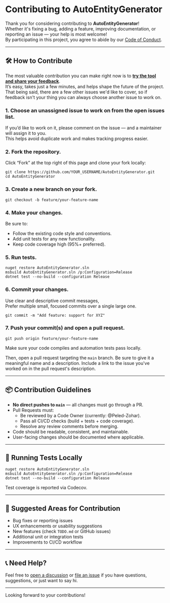 # Contributing to AutoEntityGenerator

Thank you for considering contributing to **AutoEntityGenerator**!  
Whether it's fixing a bug, adding a feature, improving documentation, or reporting an issue — your help is most welcome!  
By participating in this project, you agree to abide by our [Code of Conduct](CODE_OF_CONDUCT.md).

---

## 🛠️ How to Contribute

The most valuable contribution you can make right now is to **[try the tool and share your feedback](https://github.com/Peled-Zohar/AutoEntityGenerator/issues/12)**.  
It’s easy, takes just a few minutes, and helps shape the future of the project.  
That being said, there are a few other issues we'd like to cover, so if feedback isn't your thing you can always choose another issue to work on.

### 1. Choose an unassigned issue to work on from the open issues list.  
If you’d like to work on it, please comment on the issue — and a maintainer will assign it to you.  
This helps avoid duplicate work and makes tracking progress easier.

### 2. Fork the repository.

Click “Fork” at the top right of this page and clone your fork locally:

    git clone https://github.com/YOUR_USERNAME/AutoEntityGenerator.git
    cd AutoEntityGenerator

### 3. Create a new branch on your fork.

    git checkout -b feature/your-feature-name

### 4. Make your changes.

Be sure to:
- Follow the existing code style and conventions.
- Add unit tests for any new functionality.
- Keep code coverage high (95%+ preferred).

### 5. Run tests.

    nuget restore AutoEntityGenerator.sln
    msbuild AutoEntityGenerator.sln /p:Configuration=Release
    dotnet test --no-build --configuration Release

### 6. Commit your changes. 

Use clear and descriptive commit messages,  
Prefer multiple small, focused commits over a single large one.

    git commit -m "Add feature: support for XYZ"

### 7. Push your commit(s) and open a pull request.

    git push origin feature/your-feature-name

Make sure your code compiles and automation tests pass locally.

Then, open a pull request targeting the `main` branch.
Be sure to give it a meaningful name and a description. 
Include a link to the issue you've worked on in the pull request's description.

---

## 📦 Contribution Guidelines

- **No direct pushes to `main`** — all changes must go through a PR.
- Pull Requests must:
  - Be reviewed by a Code Owner (currently: @Peled-Zohar).
  - Pass all CI/CD checks (build + tests + code coverage).
  - Resolve any review comments before merging.
- Code should be readable, consistent, and maintainable.
- User-facing changes should be documented where applicable.

---

## 🧪 Running Tests Locally

    nuget restore AutoEntityGenerator.sln
    msbuild AutoEntityGenerator.sln /p:Configuration=Release
    dotnet test --no-build --configuration Release

Test coverage is reported via Codecov.

---

## 🧭 Suggested Areas for Contribution

- Bug fixes or reporting issues
- UX enhancements or usability suggestions
- New features (check `TODO.md` or GitHub issues)
- Additional unit or integration tests
- Improvements to CI/CD workflow

---

## 📞 Need Help?

Feel free to [open a discussion](https://github.com/Peled-Zohar/AutoEntityGenerator/discussions) or [file an issue](https://github.com/Peled-Zohar/AutoEntityGenerator/issues) if you have questions, suggestions, or just want to say hi.

---

Looking forward to your contributions!
